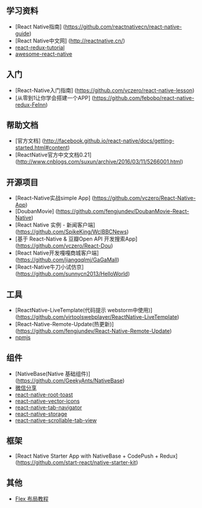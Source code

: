 ## 学习资料

- [React Native指南] (https://github.com/reactnativecn/react-native-guide)
- [React Native中文网] (http://reactnative.cn/)
- [react-redux-tutorial](https://github.com/lewis617/react-redux-tutorial)
- [awesome-react-native](https://github.com/jondot/awesome-react-native)

## 入门

- [React-Native入门指南] (https://github.com/vczero/react-native-lesson)
- [从零到1让你学会搭建一个APP] (https://github.com/febobo/react-native-redux-FeInn)

## 帮助文档

- [官方文档] (http://facebook.github.io/react-native/docs/getting-started.html#content)
- [ReactNative官方中文文档0.21] (http://www.cnblogs.com/suxun/archive/2016/03/11/5266001.html)

## 开源项目

- [React-Native实战simple App] (https://github.com/vczero/React-Native-App)
- [DoubanMovie] (https://github.com/fengjundev/DoubanMovie-React-Native)
- [React Native 实例 - 新闻客户端] (https://github.com/SpikeKing/WclBBCNews)
- [基于 React-Native & 豆瓣Open API 开发搜索App] (https://github.com/vczero/React-Dou)
- [React Native开发嘎嘎商城客户端] (https://github.com/jiangqqlmj/GaGaMall)
- [React-Native牛刀小试仿京] (https://github.com/sunnycn2013/HelloWorld)

## 工具

- [ReactNative-LiveTemplate(代码提示 webstorm中使用)] (https://github.com/virtoolswebplayer/ReactNative-LiveTemplate)
- [React-Native-Remote-Update(热更新)] (https://github.com/fengjundev/React-Native-Remote-Update)
- [npmjs](https://www.npmjs.com)

## 组件

- [NativeBase(Native 基础组件)] (https://github.com/GeekyAnts/NativeBase)
- [微信分享](https://github.com/weflex/react-native-wechat)
- [react-native-root-toast](https://github.com/magicismight/react-native-root-toast)
- [react-native-vector-icons](https://github.com/oblador/react-native-vector-icons)
- [react-native-tab-navigator](https://github.com/exponentjs/react-native-tab-navigator)
- [react-native-storage](https://github.com/sunnylqm/react-native-storage)
- [react-native-scrollable-tab-view](https://github.com/skv-headless/react-native-scrollable-tab-view)

## 框架

- [React Native Starter App with NativeBase + CodePush + Redux] (https://github.com/start-react/native-starter-kit)

## 其他

- [Flex 布局教程](http://www.ruanyifeng.com/blog/2015/07/flex-grammar.html?utm_source=tuicool)


